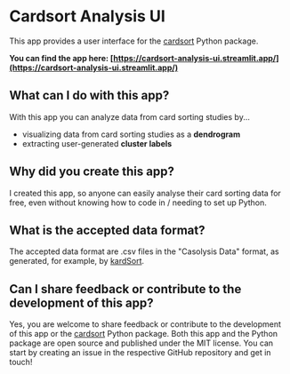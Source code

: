 # Cardsort Analysis UI
This app provides a user interface for the [cardsort](https://cardsort.readthedocs.io/en/latest/) Python package. 

**You can find the app here: [https://cardsort-analysis-ui.streamlit.app/](https://cardsort-analysis-ui.streamlit.app/)**

## What can I do with this app?
With this app you can analyze data from card sorting studies by...
* visualizing data from card sorting studies as a __dendrogram__
* extracting user-generated __cluster labels__

## Why did you create this app?
I created this app, so anyone can easily analyse their card sorting data for free, even without knowing how to code in / needing to set up Python.

## What is the accepted data format?
The accepted data format are .csv files in the "Casolysis Data" format, as generated, for example, by [kardSort](https://kardsort.com/).

## Can I share feedback or contribute to the development of this app?
Yes, you are welcome to share feedback or contribute to the development of this app or the [cardsort](https://cardsort.readthedocs.io/en/latest/) Python package.
Both this app and the Python package are open source and published under the MIT license.
You can start by creating an issue in the respective GitHub repository and get in touch! 
